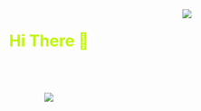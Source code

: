 <img align="right" src="https://visitor-badge.laobi.icu/badge?page_id=ojas98.ojas98" />

<h1 align ="center"style="color: #C0F700;">
   Hi There 🤝
</h1>

<br/>
<h1 align="center">
 <img src="https://readme-typing-svg.herokuapp.com?font=Grape+Nuts&size=35&pause=1000&color=C0F700&center=true&vCenter=true&random=false&width=435&lines=I'm+Ojas+Balsotra" />
</h1>

